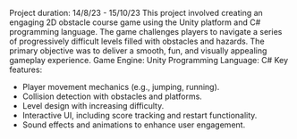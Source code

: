 Project duration: 14/8/23 - 15/10/23
This project involved creating an engaging 2D obstacle course game using the Unity platform and C# programming language.
The game challenges players to navigate a series of progressively difficult levels filled with obstacles and hazards.
The primary objective was to deliver a smooth, fun, and visually appealing gameplay experience.
Game Engine: Unity
Programming Language: C#
Key features:
- Player movement mechanics (e.g., jumping, running).
- Collision detection with obstacles and platforms.
- Level design with increasing difficulty.
- Interactive UI, including score tracking and restart functionality.
- Sound effects and animations to enhance user engagement.
